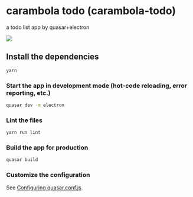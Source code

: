 # carambola todo (carambola-todo)

a todo list app by quasar+electron

![](https://vison-blog.oss-cn-beijing.aliyuncs.com/20210330200044.png)

## Install the dependencies
```bash
yarn
```

### Start the app in development mode (hot-code reloading, error reporting, etc.)
```bash
quasar dev -m electron
```

### Lint the files
```bash
yarn run lint
```

### Build the app for production
```bash
quasar build
```

### Customize the configuration
See [Configuring quasar.conf.js](https://quasar.dev/quasar-cli/quasar-conf-js).
